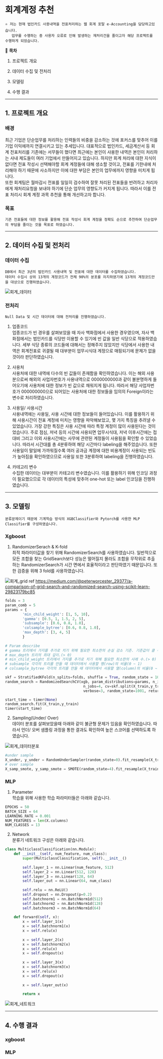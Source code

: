 # 회계계정 추천

    ⭐ 저는 현재 법인카드 사용내역을 전표처리하는 웹 회계 포탈 e-Accounting을 담당하고있습니다.    
       업무를 수행하는 중 사용자 오류로 인해 발생하는 재처리건을 줄이고자 해당 프로젝트를 수행하게 되었습니다.

📖 **목차**
1. 프로젝트 개요

2. 데이터 수집 및 전처리

3. 모델링

4. 수행 결과
***
## 1. 프로젝트 개요

### 배경

최근 기업은 단순업무를 처리하는 인력들의 비중을 감소하는 것에 포커스를 맞추어 이를 기업 이익에까지 연결시키고 있는 추세입니다. 
대표적으로 법인카드, 세금계산서 등 회계 전표처리를 기존에는 서무들이 했다면 최근에는 본인이 사용한 내역은 본인이 처리하는 사내 제도들이 여러 기업에서 만들어지고 있습니다. 
하지만 회계 처리에 대한 지식이 없다면 전표 작성시 선택해야할 회계 계정들에 대해 생소할 것이고, 전표를 기한내에 처리해야 하기 때문에 사소하지만 이에 대한 부담은 본인의 업무에까지 영향을 미치게 됩니다.   
또한 회계팀은 월마감시 전표를 일일히 검수하여 잘못 처리된 전표들을 반려하고 처리자에게 재처리요청을 보내야 하기에 단순 업무의 영향도가 커지게 됩니다.
따라서 이를 전표 처리시 회계 계정 과목 추천을 통해 개선하고자 합니다.

### 목표

    기존 전표들에 대한 정보를 활용해 전표 작성시 회계 계정을 정확도 순으로 추천하여 단순업무의 부담을 줄이는 것을 목표로 하였습니다.

***
## 2. 데이터 수집 및 전처리

### 데이터 수집

    DB에서 최근 3년의 법인카드 사용내역 및 전표에 대한 데이터를 수집하였습니다.
    데이터 수집시 상위 13개의 계정코드가 전체 90%의 분포를 차지하였기에 13개의 계정코드만을 대상으로 진행하였습니다.

![회계_데이터](https://user-images.githubusercontent.com/31294995/134773991-00d80d96-068e-467e-9c82-85a88037f627.PNG)

### 전처리

    Null Data 및 시간 데이터에 대해 전처리를 진행하였습니다.

1. 업종코드   
업종코드가 빈 경우를 살펴보았을 때 자사 백화점에서 사용한 경우였으며, 자사 백화점에서는 법인카드를 식당만 이용할 수 있기에 빈 값을 일반 식당으로 적용하였습니다. 
세부 식당 종류의 코드들에 대해서는 정해주지 않았지만 식당에서 사용한 내역은 회계전표로 귀결될 때 대부분이 업무시식대 계정으로 매핑되기에 문제가 없을 것이라 판단하였습니다. 

2. 사용처   
사용처에 대한 내역에 다수의 빈 값들이 존재함을 확인하였습니다. 이는 해외 사용분으로써 해외의 사업자번호가 사용내역으로 0000000000과 같이 불분명하게 들어오기에 사용처에 대한 정보가 빈 값으로 채워지게 됩니다. 따라서 해당 사업자번호가 000000000으로 되어있는 사용처에 대한 정보들을 임의의 Foreign이라는 변수로 처리하였습니다.

3. 사용일/ 사용시간   
사용내역에는 사용일, 사용 시간에 대한 정보들이 들어있습니다. 
이를 활용하기 위해 사용시간이 전표 계정에 미치는 영향을 파악해보았고, 몇 가지 특징을 추려낼 수 있었습니다. 
가장 강한 특징은 사용 시간에 따라 특정 계정이 많이 사용된다는 것이었습니다. 
주로 점심, 저녁 등의 시간에 사용되면 업무시식대, 저녁 이후시간에는 접대비 그리고 이외 사용시간에는 사무에 관련된 계정들이 사용됨을 확인할 수 있었습니다. 
따라서 시간대를 총 4분류하여 해당 시간마다 labeling을 해주었습니다. 또한 사용일이 말일에 가까워질수록 여러 공과금 계정에 대한 비용계정이 사용되는 빈도가 높아짐을 확인하였으므로 사용일 또한 3분류하여 labeling을 진행하였습니다.

4. 카테고리 변수   
수집한 데이터는 대부분이 카테고리 변수였습니다. 이를 활용하기 위해 인코딩 과정이 필요했으므로 각 데이터의 특성에 맞추어 one-hot 또는 label 인코딩을 진행하였습니다.

***
## 3. 모델링

    분류문제이기 때문에 기계학습 방식의 XGBClassifier와 Pytorch를 사용한 MLP Classifier를 구성하였습니다.

### Xgboost
    
1. RandomizerSerach & K-fold    
최적 파라미터값을 찾기 위해 RandomizerSearch를 사용하였습니다. 일반적으로 모든 조합을 찾는 GridSearch보다 성능은 떨어질지 몰라도 조합을 무작위로 추출하는 RandomizerSearch가 시간 면에서 효율적이라고 판단하였기 때문입니다. 또한 검증을 위해 3 fold를 사용하였습니다.

![회계_grid](https://user-images.githubusercontent.com/31294995/134774544-069449ee-868d-4b55-b3da-29a90b5cb1b4.PNG)
ref <https://medium.com/@peterworcester_29377/a-comparison-of-grid-search-and-randomized-search-using-scikit-learn-29823179bc85>

```python
folds = 3
param_comb = 5
params = {
        'min_child_weight': [1, 5, 10],
        'gamma': [0.5, 1, 1.5, 2, 5],
        'subsample': [0.6, 0.8, 1.0],
        'colsample_bytree': [0.6, 0.8, 1.0],
        'max_depth': [3, 4, 5]
        }
        
# Param describe
# gamma 트리에서 가지를 추가로 치기 위해 필요한 최소한의 손실 감소 기준. 기준값이 클 수록 모형이 더 단순해진다.(> 0)
# max_depth 트리의 최대 깊이.(> 0)
# min_child_weight 트리에서 가지를 추가로 치기 위해 필요한 최소한의 사례 수.(> 0)
# subsample 각각의 트리를 만들 때 데이터에서 사용할 행(row)의 비율(0 ~ 1)
# colsample_bytree 각각의 트리를 만들 때 데이터에서 사용할 열(column)의 비율(0 ~ 1)

skf = StratifiedKFold(n_splits=folds, shuffle = True, random_state = 1001)
random_search = RandomizedSearchCV(xgb, param_distributions=params, n_iter=param_comb, scoring='f1_micro', 
                                    n_jobs=4, cv=skf.split(X_train,y_train), 
                                    verbose=3, random_state=1001, return_train_score=bool )

start_time = timer(None)
random_search.fit(X_train,y_train)
timer(start_time)
```

2. Sampling(Under/ Over)   
데이터 분포를 살펴보았을때 아래와 같이 불균형 문제가 있음을 확인하였습니다. 따라서 언더/ 오버 샘플링 과정을 통한 결과도 확인하여 높은 스코어를 선택하도록 하였습니다.

![회계_데이터분포](https://user-images.githubusercontent.com/31294995/134775057-84d31520-3b7a-455b-b51d-9453285a160b.PNG)

```python
#under sample
X_under, y_under = RandomUnderSampler(random_state=0).fit_resample(X_train, y_train)
# over sample
X_samp_smote, y_samp_smote = SMOTE(random_state=4).fit_resample(X_train, y_train)
```

### MLP


1. Parameter   
학습을 위해 사용한 학습 파라미터들은 아래와 같습니다.

```python
EPOCHS = 50
BATCH_SIZE = 64
LEARNING_RATE = 0.001
NUM_FEATURES = len(X.columns)
NUM_CLASSES = 13
```

2. Network   
분류기 네트워크 구성은 아래와 같습니다.
```python
class MulticlassClassification(nn.Module):
    def __init__(self, num_feature, num_class):
        super(MulticlassClassification, self).__init__()
        
        self.layer_1 = nn.Linear(num_feature, 512)
        self.layer_2 = nn.Linear(512, 128)
        self.layer_3 = nn.Linear(128, 64)
        self.layer_out = nn.Linear(64, num_class) 
        
        self.relu = nn.ReLU()
        self.dropout = nn.Dropout(p=0.2)
        self.batchnorm1 = nn.BatchNorm1d(512)
        self.batchnorm2 = nn.BatchNorm1d(128)
        self.batchnorm3 = nn.BatchNorm1d(64)
        
    def forward(self, x):
        x = self.layer_1(x)
        x = self.batchnorm1(x)
        x = self.relu(x)
        
        x = self.layer_2(x)
        x = self.batchnorm2(x)
        x = self.relu(x)
        x = self.dropout(x)
        
        x = self.layer_3(x)
        x = self.batchnorm3(x)
        x = self.relu(x)
        x = self.dropout(x)
        
        x = self.layer_out(x)
        
        return x
```
![회계_네트워크](https://user-images.githubusercontent.com/31294995/134775058-4acd2d7d-f191-4453-9b85-014956366d51.PNG)

***
## 4. 수행 결과

### xgboost


### MLP
